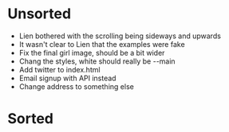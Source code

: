# Unsorted

- Lien bothered with the scrolling being sideways and upwards
- It wasn't clear to Lien that the examples were fake
- Fix the final girl image, should be a bit wider
- Chang the styles, white should really be --main
- Add twitter to index.html
- Email signup with API instead
- Change address to something else

# Sorted
